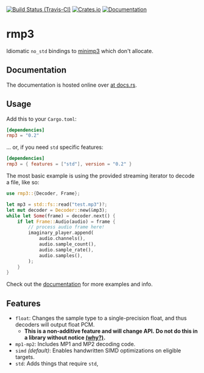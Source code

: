 [![Build Status (Travis-CI)](https://travis-ci.com/notviri/rmp3.svg?branch=master)](https://travis-ci.com/notviri/rmp3)
[![Crates.io](https://img.shields.io/crates/v/rmp3)](https://crates.io/crates/rmp3)
[![Documentation](https://docs.rs/rmp3/badge.svg)](https://docs.rs/rmp3)

# rmp3
Idiomatic `no_std` bindings to [minimp3](https://github.com/lieff/minimp3) which don't allocate.

## Documentation

The documentation is hosted online over [at docs.rs](https://docs.rs/rmp3/).

## Usage

Add this to your `Cargo.toml`:

```toml
[dependencies]
rmp3 = "0.2"
```

... or, if you need `std` specific features:
```toml
[dependencies]
rmp3 = { features = ["std"], version = "0.2" }
```

The most basic example is using the provided streaming iterator to decode a file, like so:

```rust
use rmp3::{Decoder, Frame};

let mp3 = std::fs::read("test.mp3")?;
let mut decoder = Decoder::new(&mp3);
while let Some(frame) = decoder.next() {
    if let Frame::Audio(audio) = frame {
        // process audio frame here!
        imaginary_player.append(
            audio.channels(),
            audio.sample_count(),
            audio.sample_rate(),
            audio.samples(),
        );
    }
}
```

Check out the [documentation](#Documentation) for more examples and info.

## Features
- `float`: Changes the sample type to a single-precision float,
and thus decoders will output float PCM.
    - **This is a non-additive feature and will change API.**
    **Do not do this in a library without notice [(why?)](
https://github.com/rust-lang/cargo/issues/4328#issuecomment-652075026).**
- `mp1-mp2`: Includes MP1 and MP2 decoding code.
- `simd` *(default)*: Enables handwritten SIMD optimizations on eligible targets.
- `std`: Adds things that require `std`,
